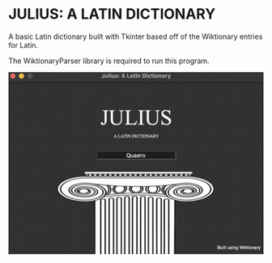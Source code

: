 # JULIUS: A LATIN DICTIONARY
A basic Latin dictionary built with Tkinter based off of the Wiktionary entries for Latin.

The WiktionaryParser library is required to run this program.

![Julius](exampleimgs/julius_main.png)
